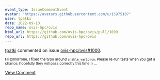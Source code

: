```yaml
---
event_type: IssueCommentEvent
avatar: "https://avatars.githubusercontent.com/u/1597518?"
user: tpatki
date: 2022-09-10
repo_name: ovis-hpc/ovis
html_url: https://github.com/ovis-hpc/ovis/pull/1000
repo_url: https://github.com/ovis-hpc/ovis
---
```


<a href='https://github.com/tpatki' target='_blank'>tpatki</a> commented on issue <a href='https://github.com/ovis-hpc/ovis/pull/1000' target='_blank'>ovis-hpc/ovis#1000</a>.

<small>Hi @morrone, I fixed the typo around `enable_variorum`. Please re-run tests when you get a chance, hopefully they will pass correctly this time :) ...</small>

<a href='https://github.com/ovis-hpc/ovis/pull/1000' target='_blank'>View Comment</a>